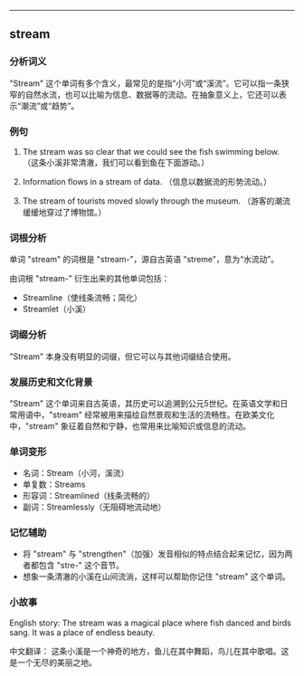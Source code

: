 
---------------
## stream
### 分析词义

"Stream" 这个单词有多个含义，最常见的是指“小河”或“溪流”。它可以指一条狭窄的自然水流，也可以比喻为信息、数据等的流动。在抽象意义上，它还可以表示“潮流”或“趋势”。

### 例句

1. The stream was so clear that we could see the fish swimming below.
   （这条小溪非常清澈，我们可以看到鱼在下面游动。）

2. Information flows in a stream of data.
   （信息以数据流的形势流动。）

3. The stream of tourists moved slowly through the museum.
   （游客的潮流缓缓地穿过了博物馆。）

### 词根分析

单词 "stream" 的词根是 "stream-"，源自古英语 "streme"，意为“水流动”。

由词根 "stream-" 衍生出来的其他单词包括：
- Streamline（使线条流畅；简化）
- Streamlet（小溪）

### 词缀分析

"Stream" 本身没有明显的词缀，但它可以与其他词缀结合使用。

### 发展历史和文化背景

"Stream" 这个单词来自古英语，其历史可以追溯到公元5世纪。在英语文学和日常用语中，"stream" 经常被用来描绘自然景观和生活的流畅性。在欧美文化中，"stream" 象征着自然和宁静，也常用来比喻知识或信息的流动。

### 单词变形

- 名词：Stream（小河，溪流）
- 单复数：Streams
- 形容词：Streamlined（线条流畅的）
- 副词：Streamlessly（无阻碍地流动地）

### 记忆辅助

- 将 "stream" 与 "strengthen"（加强）发音相似的特点结合起来记忆，因为两者都包含 "stre-" 这个音节。
- 想象一条清澈的小溪在山间流淌，这样可以帮助你记住 "stream" 这个单词。

### 小故事

English story:
The stream was a magical place where fish danced and birds sang. It was a place of endless beauty.

中文翻译：
这条小溪是一个神奇的地方，鱼儿在其中舞蹈，鸟儿在其中歌唱。这是一个无尽的美丽之地。

